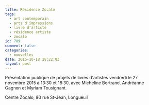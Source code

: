 ```yaml
---
title: Résidence Zocalo
tags:
  - art contemporain
  - arts d'impressions
  - livre d'artiste
  - résidence artiste
  - zocalo
id: 789
comment: false
categories:
  - nouvelles
date: 2015-10-18 18:22:03
layout: post
---
```


Présentation publique de projets de livres d'artistes
vendredi le 27 novembre 2015 à 13:30 et 18:30, 
avec Micheline Bertrand, Andréanne Gagnon et Myriam Tousignant.

Centre Zocalo,
80 rue St-Jean, Longueuil
